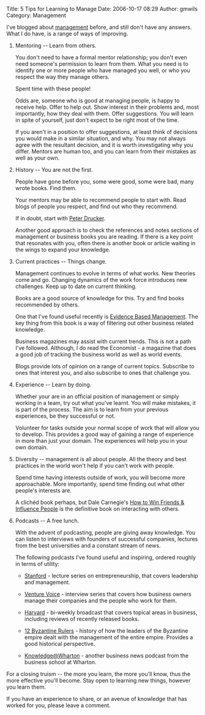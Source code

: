 Title: 5 Tips for Learning to Manage
Date: 2006-10-17 08:29
Author: gmwils
Category: Management

I've blogged about [management][] before, and still don't have any
answers. What I do have, is a range of ways of improving.

1.  Mentoring -- Learn from others.

    You don't need to have a formal mentor relationship; you don't even
    need someone's permission to learn from them. What you need is to
    identify one or more people who have managed you well, or who you
    respect the way they manage others.

    Spent time with these people!

    Odds are, someone who is good at managing people, is happy to
    receive help. Offer to help out. Show interest in their problems
    and, most importantly, how they deal with them. Offer suggestions.
    You will learn in spite of yourself, just don't expect to be right
    most of the time.

    If you aren't in a position to offer suggestions, at least think of
    decisions you would make in a similar situation, and why. You may
    not always agree with the resultant decision, and it is worth
    investigating why you differ. Mentors are human too, and you can
    learn from their mistakes as well as your own.

2.  History -- You are not the first.

    People have gone before you, some were good, some were bad, many
    wrote books. Find them.

    Your mentors may be able to recommend people to start with. Read
    blogs of people you respect, and find out who they recommend.

    If in doubt, start with [Peter Drucker][].

    Another good approach is to check the references and notes sections
    of management or business books you are reading. If there is a key
    point that resonates with you, often there is another book or
    article waiting in the wings to expand your knowledge.

3.  Current practices -- Things change.

    Management continues to evolve in terms of what works. New theories
    come and go. Changing dynamics of the work force introduces new
    challenges. Keep up to date on current thinking.

    Books are a good source of knowledge for this. Try and find books
    recommended by others.

    One that I've found useful recently is [Evidence Based
    Management][]. The key thing from this book is a way of filtering
    out other business related knowledge.

    Business magazines may assist with current trends. This is not a
    path I've followed. Although, I do read the Economist - a magazine
    that does a good job of tracking the business world as well as world
    events.

    Blogs provide lots of opinion on a range of current topics.
    Subscribe to ones that interest you, and also subscribe to ones that
    challenge you.

4.  Experience -- Learn by doing.

    Whether your are in an official position of management or simply
    working in a team, try out what you've learnt. You will make
    mistakes, it is part of the process. The aim is to learn from your
    previous experiences, be they successful or not.

    Volunteer for tasks outside your normal scope of work that will
    allow you to develop. This provides a good way of gaining a range of
    experience in more than just your domain. The experiences will help
    you in your own domain.

5.  Diversity -- management is all about people. All the theory and best
    practices in the world won't help if you can't work with people.

    Spend time having interests outside of work, you will become more
    approachable. More importantly, spend time finding out what other
    people's interests are.

    A clichéd book perhaps, but Dale Carnegie's [How to Win Friends &
    Influence People][] is the definitive book on interacting with
    others.

6.  Podcasts -- A free lunch.

    With the advent of podcasting, people are giving away knowledge. You
    can listen to interviews with founders of successful companies,
    lectures from the best universities and a constant stream of news.

    The following podcasts I've found useful and inspiring, ordered
    roughly in terms of utility:

    -   [Stanford][] - lecture series on entrepreneurship, that covers
        leadership and management.

    -   [Venture Voice][] - interview series that covers how business
        owners manage their companies and the people who work for them.

    -   [Harvard][] - bi-weekly broadcast that covers topical areas in
        business, including reviews of recently released books.

    -   [12 Byzantine Rulers][] - history of how the leaders of the
        Byzantine empire dealt with the management of the entire empire.
        Provides a good historical perspective.

    -   [Knowledge@Wharton][] - another business news podcast from the
        business school at Wharton.

For a closing truism -- the more you learn, the more you'll know, thus
the more effective you'll become. Stay open to learning new things,
however you learn them.

If you have an experience to share, or an avenue of knowledge that has
worked for you, please leave a comment.

  [management]: http://pseudofish.com/blog/category/management/
  [Peter Drucker]: http://www.amazon.com/exec/obidos/ASIN/006093574X/pseudofish-20?creative=327641&camp=14573&link_code=as1
  [Evidence Based Management]: http://www.amazon.com/exec/obidos/ASIN/1591398622/pseudofish-20?creative=327641&camp=14573&link_code=as1
  [How to Win Friends & Influence People]: http://www.amazon.com/exec/obidos/ASIN/0671723650/pseudofish-20?creative=327641&camp=14573&link_code=as1
  [Stanford]: http://edcorner.stanford.edu/podcasts.shtml
  [Venture Voice]: http://venturevoice.com/
  [Harvard]: http://harvardbusinessonline.hbsp.harvard.edu/b02/en/hbr/hbr_ideacast.jhtml
  [12 Byzantine Rulers]: http://www.anders.com/lectures/lars_brownworth/12_byzantine_rulers/
  [Knowledge@Wharton]: http://knowledge.wharton.upenn.edu/podcast_archive.cfm?CFID=1551723&CFTOKEN=87236019
